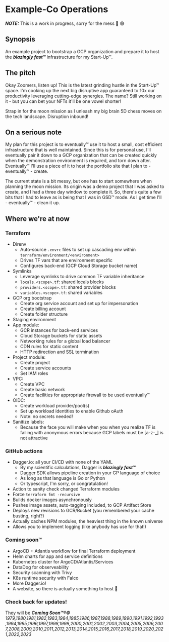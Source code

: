 # Example-Co Operations

***NOTE:*** This is a work in progress, sorry for the mess 🧹 😅

## Synopsis

An example project to bootstrap a GCP organization and prepare it to host the
***blazingly fast™*** infrastructure for my Start-Up™.

## The pitch

Okay Zoomers, listen up! This is the latest grinding hustle in the
Start-Up™ space. I'm cooking up the next big disruptive app guaranteed to 10x
our productivity leveraging cutting-edge synergies. The name? Still working on
it - but you can bet your NFTs it'll be one vowel shorter!

Strap in for the moon mission as I unleash my big brain 5D chess moves on the
tech landscape. Disruption inbound!

## On a serious note

My plan for this project is to eventually™ use it to host a small, cost
efficient infrastructure that is well maintained. Since this is for personal use,
I'll eventually pair it down to a GCP organization that can be created quickly
when the demonstration environment is required, and torn down after. Eventually™
I'll use a piece of it to host the portfolio site that I plan to - eventually™ -
create.

The current state is a bit messy, but one has to start somewhere when planning
the moon mission. Its origin was a demo project that I was asked to create, and
I had a three day window to complete it. So, there's quite a few bits that I had
to leave as is being that I was in GSD™ mode. As I get time I'll - eventually™ -
clean it up.

## Where we're at now

### Terraform

* Direnv
  * Auto-source `.envrc` files to set up cascading env within
  `terraform/environment/<environment>`
  * Drives TF vars that are environment specific
  * Configures back-end (GCP Cloud Storage bucket name)
* Symlinks
  * Leverage symlinks to drive common TF variable inheritance
  * `locals.<scope>.tf`: shared locals blocks
  * `providers.<scope>.tf`: shared provider blocks
  * `variables.<scope>.tf`: shared variables
* GCP org bootstrap
  * Create org service account and set up for impersonation
  * Create billing account
  * Create folder structure
* Staging environment
* App module:
  * GCR instances for back-end services
  * Cloud Storage buckets for static assets
  * Networking rules for a global load balancer
  * CDN rules for static content
  * HTTP redirection and SSL termination
* Project module:
  * Create project
  * Create service accounts
  * Set IAM roles
* VPC:
  * Create VPC
  * Create basic network
  * Create facilities for appropriate firewall to be used eventually™
* OIDC:
  * Create workload provider/pool(s)
  * Set up workload identities to enable Github oAuth
  * Note: no secrets needed!
* Sanitize labels:
  * Because the face you will make when you when you realize TF is failing with
    anonymous errors because GCP labels must be [a-z-_] is not attractive

### GitHub actions

* Dagger.io: all your CI/CD with none of the YAML
  * By my scientific calculations, Dagger is ***blazingly fast™***
  * Dagger SDK allows pipeline creation in your GP language of choice
  * As long as that language is Go or Python
  * Or typescript, I'm sorry, or congratulation!
* Action to sanity check changed Terraform modules
* Force `terraform fmt -recursive`
* Builds docker images asynchronously
* Pushes image assets, auto-tagging included, to GCP Artifact Store
* Deploys new revisions to GCR/Bucket (you remembered your cache busting, right?)
* Actually caches NPM modules, the heaviest thing in the known universe
* Allows you to implement logging (like anybody has use for that!)

### Coming soon™

* ArgoCD + Atlantis workflow for final Terraform deployment
* Helm charts for app and service definitions
* Kubernetes cluster for ArgoCD/Atlantis/Services
* DataDog for observeability
* Security scanning with Trivy
* K8s runtime security with Falco
* More Dagger.io!
* A website, so there is actually something to host 🤣

### Check back for updates!

They will be ***Coming Soon™®©*** *1979,1980,1981,1982,1983,1984,1985,1986,1987,1988,1989,1990,1991,1992,1993,1994,1995,1996,1997,1998,1999,2000,2001,2002,2003,2004,2005,2006,2007,2008,2009,2010,2011,2012,2013,2014,2015,2016,2017,2018,2019,2020,2021,2022,2023*
